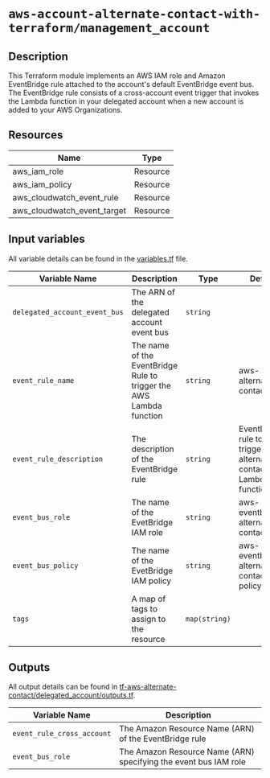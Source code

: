 # `aws-account-alternate-contact-with-terraform/management_account`

## Description

This Terraform module implements an AWS IAM role and Amazon EventBridge rule attached to the account's default EventBridge event bus. The EventBridge rule consists of a cross-account event trigger that invokes the Lambda function in your delegated account when a new account is added to your AWS Organizations.


## Resources

| Name                            | Type         |
| ---------                       |----          |
| aws_iam_role                    | Resource     |
| aws_iam_policy                  | Resource     |
| aws_cloudwatch_event_rule       | Resource     |
| aws_cloudwatch_event_target     | Resource     |


## Input variables

All variable details can be found in the [variables.tf](./variables.tf) file.

| Variable Name               | Description                                                                      | Type         |  Default                      | Required |
| -------------               | -----------                                                                      | --------     | -----                         |--------  |
| `delegated_account_event_bus`| The ARN of the delegated account event bus                                      | `string`     |                               | Yes      |
| `event_rule_name`           | The name of the EventBridge Rule to trigger the AWS Lambda function              | `string`     | aws-alternate-contact-rule    | Yes      |
| `event_rule_description`    | The description of the EventBridge rule     | `string`     | EventBridge rule to trigger the alternate contact Lambda function  | No       |
| `event_bus_role`            | The name of the EvetBridge IAM role                                   | `string`     |aws-eventbridge-alternate-contact-role    | Yes      |
| `event_bus_policy`          | The name of the EvetBridge IAM policy                                 | `string`     | aws-eventbridge-alternate-contact-policy | Yes      |
| `tags`                      | A map of tags to assign to the resource                                          | `map(string)`|                               | No       |


## Outputs

All output details can be found in [tf-aws-alternate-contact/delegated_account/outputs.tf](outputs.tf).

| Variable Name               | Description                                                             |
| -------------               | -----------                                                             |
| `event_rule_cross_account`  | The Amazon Resource Name (ARN) of the EventBridge rule                  |
| `event_bus_role`            | The Amazon Resource Name (ARN) specifying the event bus IAM role        |

